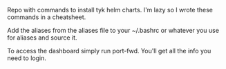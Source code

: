 Repo with commands to install tyk helm charts. I'm lazy so I wrote these commands in a cheatsheet.

Add the aliases from the aliases file to your ~/.bashrc or whatever you use for aliases and source it.

To access the dashboard simply run port-fwd. You'll get all the info you need to login.
